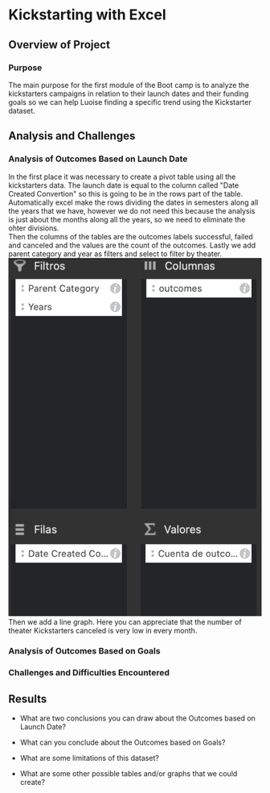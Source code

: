 # Kickstarting with Excel

## Overview of Project

### Purpose
The main purpose for the first module of the Boot camp is to analyze the kickstarters campaigns in relation to their launch dates and their funding goals so we can help Luoise finding a specific trend using the Kickstarter dataset.
## Analysis and Challenges

### Analysis of Outcomes Based on Launch Date
In the first place it was necessary to create a pivot table using all the kickstarters data. The launch date is equal to the column called "Date Created Convertion" so this is going to be in the rows part of the table.  
Automatically excel make the rows dividing the dates in semesters along all the years that we have, however we do not need this because the analysis is just about the months along all the years, so we need to eliminate the ohter divisions.  
Then the columns of the tables are the outcomes labels successful, failed and canceled and the values are the count of the outcomes. Lastly we add parent category and year as filters and select to filter by theater.  
![image](https://github.com/ROrodrigp/kickstarter-analysis/blob/3a2214ad8bd098426292ee73395e50dbd1aad5db/Resources/Captura%20de%20Pantalla%202021-12-26%20a%20la(s)%2020.14.17.png )    
Then we add a line graph. Here you can appreciate that the number of theater Kickstarters canceled is very low in every month.
### Analysis of Outcomes Based on Goals

### Challenges and Difficulties Encountered

## Results

- What are two conclusions you can draw about the Outcomes based on Launch Date?

- What can you conclude about the Outcomes based on Goals?

- What are some limitations of this dataset?

- What are some other possible tables and/or graphs that we could create?
